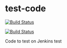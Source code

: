 # test-code


[![Build Status](http://power-ci.osuosl.org:8080/buildStatus/icon?job=demo-build)](http://power-ci.osuosl.org:8080/job/demo-build/)


[![Build Status](http://140.211.168.153:8080/job/demo-build/badge/icon)](http://140.211.168.153:8080/job/demo-build)      




Code to test on Jenkins
test

